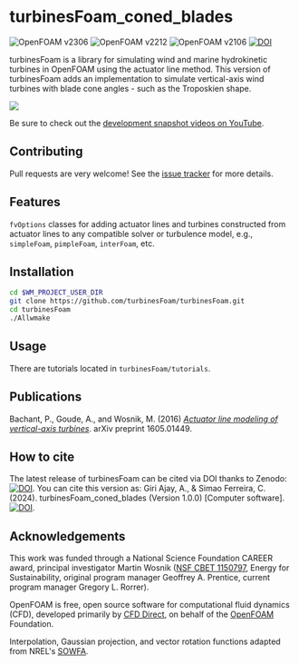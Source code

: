 turbinesFoam_coned_blades
============

![OpenFOAM v2306](https://img.shields.io/badge/OpenFOAM-v2306-brightgreen.svg)
![OpenFOAM v2212](https://img.shields.io/badge/OpenFOAM-v2212-brightgreen.svg)
![OpenFOAM v2106](https://img.shields.io/badge/OpenFOAM-v2106-brightgreen.svg)
[![DOI](https://zenodo.org/badge/4234/turbinesFoam/turbinesFoam.svg)](https://zenodo.org/badge/latestdoi/4234/turbinesFoam/turbinesFoam)

turbinesFoam is a library for simulating wind and marine hydrokinetic turbines
in OpenFOAM using the actuator line method. This version of turbinesFoam adds an implementation to simulate vertical-axis wind turbines with blade cone angles - such as the Troposkien shape.

[![](https://cloud.githubusercontent.com/assets/4604869/10141523/f2e3ad9a-65da-11e5-971c-b736abd30c3b.png)](https://www.youtube.com/watch?v=THZvV4R1vow)

Be sure to check out the
[development snapshot videos on YouTube](https://www.youtube.com/playlist?list=PLOlLyh5gytG8n8D3V1lDeZ3e9fJf9ux-e).


Contributing
------------

Pull requests are very welcome!
See the [issue tracker](https://github.com/petebachant/turbinesFoam/issues)
for more details.


Features
--------

`fvOptions` classes for adding actuator lines and turbines constructed from
actuator lines to any compatible solver or turbulence model, e.g.,
`simpleFoam`, `pimpleFoam`, `interFoam`, etc.


Installation
------------

```bash
cd $WM_PROJECT_USER_DIR
git clone https://github.com/turbinesFoam/turbinesFoam.git
cd turbinesFoam
./Allwmake
```


Usage
-----

There are tutorials located in `turbinesFoam/tutorials`.


Publications
------------

Bachant, P., Goude, A., and Wosnik, M. (2016) [_Actuator line modeling of vertical-axis turbines_](https://arxiv.org/abs/1605.01449). arXiv preprint 1605.01449.


How to cite
-----------

The latest release of turbinesFoam can be cited via DOI thanks to Zenodo: [![DOI](https://zenodo.org/badge/4234/turbinesFoam/turbinesFoam.svg)](https://zenodo.org/badge/latestdoi/4234/turbinesFoam/turbinesFoam). You can cite this version as: Giri Ajay, A., & Simao Ferreira, C. (2024). turbinesFoam_coned_blades (Version 1.0.0) [Computer software]. [![DOI](https://doi.org/10.5281/zenodo.1234)](https://doi.org/10.5281/zenodo.1234).


Acknowledgements
----------------

This work was funded through a National Science Foundation CAREER award,
principal investigator Martin Wosnik ([NSF CBET
1150797](http://www.nsf.gov/awardsearch/showAward?AWD_ID=1150797), Energy for
Sustainability, original program manager Geoffrey A. Prentice, current program
manager Gregory L. Rorrer).

OpenFOAM is free, open source software for computational fluid dynamics (CFD),
developed primarily by [CFD Direct](http://cfd.direct), on behalf of the
[OpenFOAM](http://openfoam.org) Foundation.

Interpolation, Gaussian projection, and vector rotation functions adapted from
NREL's [SOWFA](https://github.com/NREL/SOWFA).
